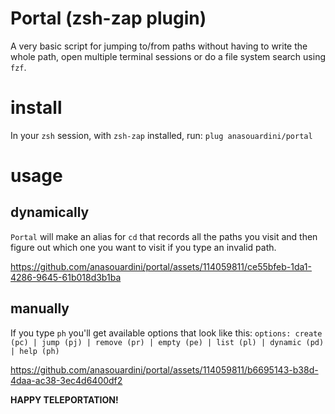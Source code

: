 # Portal (zsh-zap plugin)

A very basic script for jumping to/from paths without having to write the whole path, open multiple terminal sessions or do a file system search using `fzf`.

# install
In your `zsh` session, with `zsh-zap` installed, run: `plug anasouardini/portal`

# usage

## dynamically
`Portal` will make an alias for `cd` that records all the paths you visit and then figure out which one you want to visit if you type an invalid path.

https://github.com/anasouardini/portal/assets/114059811/ce55bfeb-1da1-4286-9645-61b018d3b1ba

## manually 

If you type `ph` you'll get available options that look like this:
`options: create (pc) | jump (pj) | remove (pr) | empty (pe) | list (pl) | dynamic (pd) | help (ph)`

https://github.com/anasouardini/portal/assets/114059811/b6695143-b38d-4daa-ac38-3ec4d6400df2

**HAPPY TELEPORTATION!**
